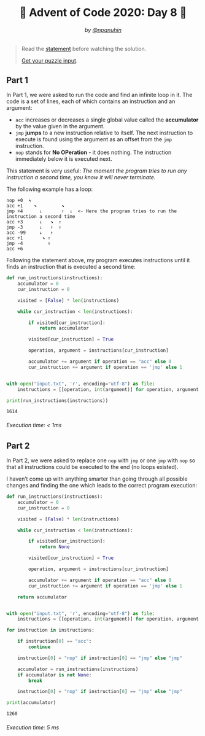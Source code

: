 <h1 align="center">🎄 Advent of Code 2020: Day 8 🎄</h1>
<h6 align="center">by <a href="https://github.com/npanuhin">@npanuhin</a></h6>

> Read the [statement](https://adventofcode.com/2020/day/8 "Visit adventofcode.com/2020/day/8") before watching the solution.
>
> [Get your puzzle input](https://adventofcode.com/2020/day/8/input "Open adventofcode.com/2020/day/8/input").


## Part 1

In Part 1, we were asked to run the code and find an infinite loop in it. The code is a set of lines, each of which contains an instruction and an argument:

- `acc` increases or decreases a single global value called the **accumulator** by the value given in the argument.
- `jmp` **jumps** to a new instruction relative to itself. The next instruction to execute is found using the argument as an offset from the `jmp` instruction.
- `nop` stands for **No OPeration** - it does nothing. The instruction immediately below it is executed next.

This statement is very useful: *The moment the program tries to run any instruction a second time, you know it will never terminate.*

The following example has a loop:

```
nop +0  ⬊          
acc +1    ⬊         ⬊ 
jmp +4      ↓       ↑  ↓  <- Here the program tries to run the instruction a second time
acc +3      ↓   ⬊  ↑ 
jmp -3      ↓   ↑  ↑ 
acc -99     ↓   ↑    
acc +1       ⬊ ↑   
jmp -4         ↑   
acc +6             
```

Following the statement above, my program executes instructions until it finds an instruction that is executed a second time:

<!-- Execute code: "part1.py" -->
```python
def run_instructions(instructions):
    accumulator = 0
    cur_instruction = 0

    visited = [False] * len(instructions)

    while cur_instruction < len(instructions):

        if visited[cur_instruction]:
            return accumulator

        visited[cur_instruction] = True

        operation, argument = instructions[cur_instruction]

        accumulator += argument if operation == "acc" else 0
        cur_instruction += argument if operation == 'jmp' else 1


with open("input.txt", 'r', encoding="utf-8") as file:
    instructions = [[operation, int(argument)] for operation, argument in (line.split() for line in file)]

print(run_instructions(instructions))
```
```
1614
```
###### Execution time: < 1ms

## Part 2

In Part 2, we were asked to replace one `nop` with `jmp` or one `jmp` with `nop` so that all instructions could be executed to the end (no loops existed).

I haven’t come up with anything smarter than going through all possible changes and finding the one which leads to the correct program execution:

<!-- Execute code: "part2.py" -->
```python
def run_instructions(instructions):
    accumulator = 0
    cur_instruction = 0

    visited = [False] * len(instructions)

    while cur_instruction < len(instructions):

        if visited[cur_instruction]:
            return None

        visited[cur_instruction] = True

        operation, argument = instructions[cur_instruction]

        accumulator += argument if operation == "acc" else 0
        cur_instruction += argument if operation == 'jmp' else 1

    return accumulator


with open("input.txt", 'r', encoding="utf-8") as file:
    instructions = [[operation, int(argument)] for operation, argument in (line.split() for line in file)]

for instruction in instructions:

    if instruction[0] == "acc":
        continue

    instruction[0] = "nop" if instruction[0] == "jmp" else "jmp"

    accumulator = run_instructions(instructions)
    if accumulator is not None:
        break

    instruction[0] = "nop" if instruction[0] == "jmp" else "jmp"

print(accumulator)
```
```
1260
```
###### Execution time: 5 ms
